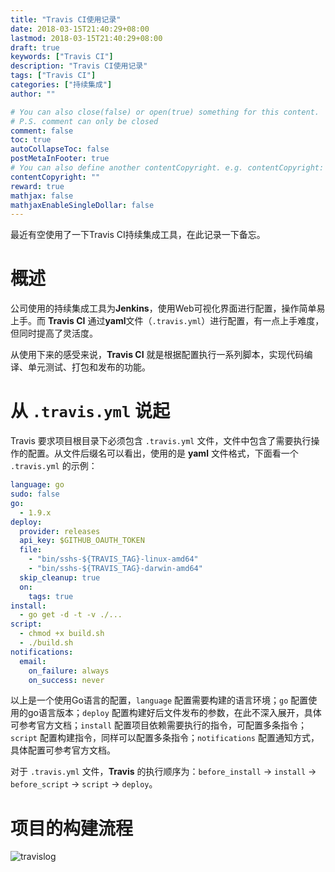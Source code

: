```yaml
---
title: "Travis CI使用记录"
date: 2018-03-15T21:40:29+08:00
lastmod: 2018-03-15T21:40:29+08:00
draft: true
keywords: ["Travis CI"]
description: "Travis CI使用记录"
tags: ["Travis CI"]
categories: ["持续集成"]
author: ""

# You can also close(false) or open(true) something for this content.
# P.S. comment can only be closed
comment: false
toc: true
autoCollapseToc: false
postMetaInFooter: true
# You can also define another contentCopyright. e.g. contentCopyright: "This is another copyright."
contentCopyright: ""
reward: true
mathjax: false
mathjaxEnableSingleDollar: false
---
```


最近有空使用了一下Travis CI持续集成工具，在此记录一下备忘。

<!--more-->

# 概述

公司使用的持续集成工具为**Jenkins**，使用Web可视化界面进行配置，操作简单易上手。而 **Travis CI** 通过**yaml**文件（`.travis.yml`）进行配置，有一点上手难度，但同时提高了灵活度。

从使用下来的感受来说，**Travis CI** 就是根据配置执行一系列脚本，实现代码编译、单元测试、打包和发布的功能。

# 从 `.travis.yml` 说起

Travis 要求项目根目录下必须包含 `.travis.yml` 文件，文件中包含了需要执行操作的配置。从文件后缀名可以看出，使用的是 **yaml** 文件格式，下面看一个 `.travis.yml` 的示例：

```yaml
language: go
sudo: false
go:
  - 1.9.x
deploy:
  provider: releases
  api_key: $GITHUB_OAUTH_TOKEN
  file:
    - "bin/sshs-${TRAVIS_TAG}-linux-amd64"
    - "bin/sshs-${TRAVIS_TAG}-darwin-amd64"
  skip_cleanup: true
  on:
    tags: true
install:
  - go get -d -t -v ./...
script:
  - chmod +x build.sh
  - ./build.sh
notifications:
  email:
    on_failure: always
    on_success: never
```

以上是一个使用Go语言的配置，`language` 配置需要构建的语言环境；`go` 配置使用的go语言版本；`deploy` 配置构建好后文件发布的参数，在此不深入展开，具体可参考官方文档；`install` 配置项目依赖需要执行的指令，可配置多条指令；`script` 配置构建指令，同样可以配置多条指令；`notifications` 配置通知方式，具体配置可参考官方文档。

对于 `.travis.yml` 文件，**Travis** 的执行顺序为：`before_install` -> `install` -> `before_script` -> `script` -> `deploy`。

# 项目的构建流程

![travislog](http://ocd8m6zlz.bkt.clouddn.com/travislog.png)